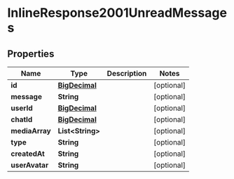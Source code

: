 
# InlineResponse2001UnreadMessages

## Properties
Name | Type | Description | Notes
------------ | ------------- | ------------- | -------------
**id** | [**BigDecimal**](BigDecimal.md) |  |  [optional]
**message** | **String** |  |  [optional]
**userId** | [**BigDecimal**](BigDecimal.md) |  |  [optional]
**chatId** | [**BigDecimal**](BigDecimal.md) |  |  [optional]
**mediaArray** | **List&lt;String&gt;** |  |  [optional]
**type** | **String** |  |  [optional]
**createdAt** | **String** |  |  [optional]
**userAvatar** | **String** |  |  [optional]



